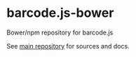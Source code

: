 # barcode.js-bower
Bower/npm repository for barcode.js

See  [main repository](https://github.com/Schibum/barcode.js) for sources and docs.
